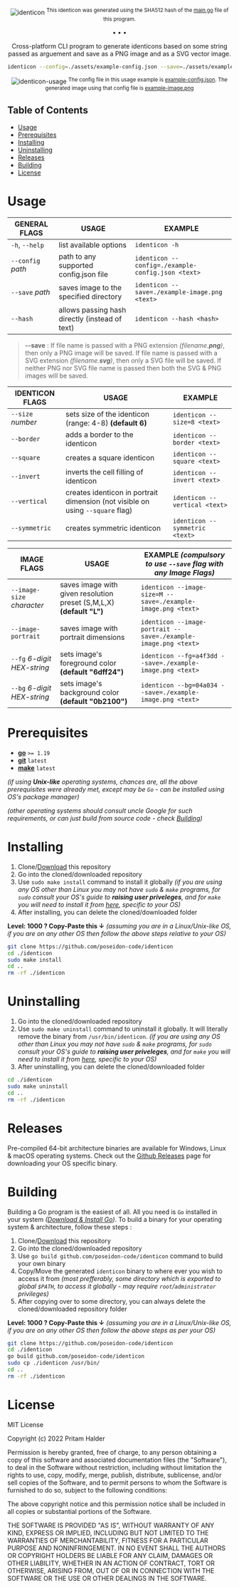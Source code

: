 <div align="center">

![identicon](./assets/identicon.jpg)
<sup>This identicon was generated using the SHA512 hash of the [main.go](./main.go) file of this program.</sup>

&bull; &bull; &bull;

Cross-platform CLI program to generate identicons based on some string passed as arguement and save as a PNG image and as a SVG vector image.

```sh
identicon --config=./assets/example-config.json --save=./assets/example-image.png poseidon
```

![identicon-usage](./assets/identicon-usage.jpg)
<sup>The config file in this usage example is [example-config.json](./assets/example-config.json). The generated image using that config file is [example-image.png](./assets/example-image.png)</sup>

</div>

## Table of Contents

- [Usage](#usage)
- [Prerequisites](#prerequisites)
- [Installing](#installing)
- [Uninstalling](#uninstalling)
- [Releases](#releases)
- [Building](#building)
- [License](#license)

# Usage

| GENERAL FLAGS     | USAGE                                          | EXAMPLE                                           |
| ----------------- | ---------------------------------------------- | ------------------------------------------------- |
| `-h`, `--help`    | list available options                         | `identicon -h`                                    |
| `--config` _path_ | path to any supported config.json file         | `identicon --config=./example-config.json <text>` |
| `--save` _path_   | saves image to the specified directory         | `identicon --save=./example-image.png <text>`     |
| `--hash`          | allows passing hash directly (instead of text) | `identicon --hash <hash>`                         |

> **--save** : If file name is passed with a PNG extension _(filename.**png**)_, then only a PNG image will be saved.
> If file name is passed with a SVG extension _(filename.**svg**)_, then only a SVG file will be saved.
> If neither PNG nor SVG file name is passed then both the SVG & PNG images will be saved.

| IDENTICON FLAGS   | USAGE                                                                          | EXAMPLE                        |
| ----------------- | ------------------------------------------------------------------------------ | ------------------------------ |
| `--size` _number_ | sets size of the identicon (range: 4-8) **(default 6)**                        | `identicon --size=8 <text>`    |
| `--border`        | adds a border to the identicon                                                 | `identicon --border <text>`    |
| `--square`        | creates a square identicon                                                     | `identicon --square <text>`    |
| `--invert`        | inverts the cell filling of identicon                                          | `identicon --invert <text>`    |
| `--vertical`      | creates identicon in portrait dimension (not visible on using `--square` flag) | `identicon --vertical <text>`  |
| `--symmetric`     | creates symmetric identicon                                                    | `identicon --symmetric <text>` |

| IMAGE FLAGS                 | USAGE                                                                | EXAMPLE _(compulsory to use `--save` flag with any Image Flags)_ |
| --------------------------- | -------------------------------------------------------------------- | ---------------------------------------------------------------- |
| `--image-size` _character_  | saves image with given resolution preset (S,M,L,X) **(default "L")** | `identicon --image-size=M --save=./example-image.png <text>`     |
| `--image-portrait`          | saves image with portrait dimensions                                 | `identicon --image-portrait --save=./example-image.png <text>`   |
| `--fg` _6-digit HEX-string_ | sets image's foreground color **(default "6dff24")**                 | `identicon --fg=a4f3dd --save=./example-image.png <text>`        |
| `--bg` _6-digit HEX-string_ | sets image's background color **(default "0b2100")**                 | `identicon --bg=04a034 --save=./example-image.png <text>`        |

# Prerequisites

-   [**go**](https://go.dev/) `>= 1.19`
-   [**git**](https://git-scm.com/) `latest`
-   [**make**](https://www.gnu.org/software/make/) `latest`

_(if using **Unix-like** operating systems, chances are, all the above prerequisites were already met, except may be `Go` - can be installed using OS's package manager)_

_(other operating systems should consult uncle Google for such requirements, or can just build from source code - check [Building](#building))_

# Installing

1. Clone/[Download](https://github.com/poseidon-code/identicon/archive/refs/heads/main.zip) this repository
2. Go into the cloned/downloaded repository
3. Use `sudo make install` command to install it globally _(if you are using any OS other than Linux you may not have `sudo` & `make` programs, for `sudo` consult your OS's guide to **raising user priveleges**, and for `make` you will need to install it from [here](https://www.gnu.org/software/make/), specific to your OS)_
4. After installing, you can delete the cloned/downloaded folder

**Level: 1000 ? Copy-Paste this &darr;**
_(assuming you are in a Linux/Unix-like OS, if you are on any other OS then follow the above steps relative to your OS)_

```sh
git clone https://github.com/poseidon-code/identicon
cd ./identicon
sudo make install
cd ..
rm -rf ./identicon
```

# Uninstalling

1. Go into the cloned/downloaded repository
2. Use `sudo make uninstall` command to uninstall it globally. It will literally remove the binary from `/usr/bin/identicon`. _(if you are using any OS other than Linux you may not have `sudo` & `make` programs, for `sudo` consult your OS's guide to **raising user priveleges**, and for `make` you will need to install it from [here](https://www.gnu.org/software/make/), specific to your OS)_
3. After uninstalling, you can delete the cloned/downloaded folder

```sh
cd ./identicon
sudo make uninstall
cd ..
rm -rf ./identicon
```

# Releases

Pre-compiled 64-bit architecture binaries are available for Windows, Linux & macOS operating systems. Check out the [Github Releases](https://github.com/poseidon-code/identicon/releases) page for downloading your OS specific binary.

# Building

Building a Go program is the easiest of all. All you need is `Go` installed in your system _([Download & Install Go](https://go.dev/))_. To build a binary for your operating system & architecture, follow these steps :

1. Clone/[Download](https://github.com/poseidon-code/identicon/archive/refs/heads/main.zip) this repository
2. Go into the cloned/downloaded repository
3. Use `go build github.com/poseidon-code/identicon` command to build your own binary
4. Copy/Move the generated `identicon` binary to where ever you wish to access it from _(most prefferably, some directory which is exported to global `$PATH`, to access it globally - may require `root`/`administrator` privileges)_
5. After copying over to some directory, you can always delete the cloned/downloaded repository folder

**Level: 1000 ? Copy-Paste this &darr;**
_(assuming you are in a Linux/Unix-like OS, if you are on any other OS then follow the above steps as per your OS)_

```sh
git clone https://github.com/poseidon-code/identicon
cd ./identicon
go build github.com/poseidon-code/identicon
sudo cp ./identicon /usr/bin/
cd ..
rm -rf ./identicon
```

# License

MIT License

Copyright (c) 2022 Pritam Halder

Permission is hereby granted, free of charge, to any person obtaining a copy
of this software and associated documentation files (the "Software"), to deal
in the Software without restriction, including without limitation the rights
to use, copy, modify, merge, publish, distribute, sublicense, and/or sell
copies of the Software, and to permit persons to whom the Software is
furnished to do so, subject to the following conditions:

The above copyright notice and this permission notice shall be included in all
copies or substantial portions of the Software.

THE SOFTWARE IS PROVIDED "AS IS", WITHOUT WARRANTY OF ANY KIND, EXPRESS OR
IMPLIED, INCLUDING BUT NOT LIMITED TO THE WARRANTIES OF MERCHANTABILITY,
FITNESS FOR A PARTICULAR PURPOSE AND NONINFRINGEMENT. IN NO EVENT SHALL THE
AUTHORS OR COPYRIGHT HOLDERS BE LIABLE FOR ANY CLAIM, DAMAGES OR OTHER
LIABILITY, WHETHER IN AN ACTION OF CONTRACT, TORT OR OTHERWISE, ARISING FROM,
OUT OF OR IN CONNECTION WITH THE SOFTWARE OR THE USE OR OTHER DEALINGS IN THE
SOFTWARE.
